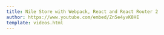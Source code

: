 ```yaml
---
title: Nile Store with Webpack, React and React Router 2
author: https://www.youtube.com/embed/Zn5e4yvK8HE
template: videos.html
---
```

